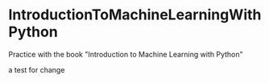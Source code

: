 # IntroductionToMachineLearningWithPython
Practice with the book "Introduction to Machine Learning with Python"

a test for change
